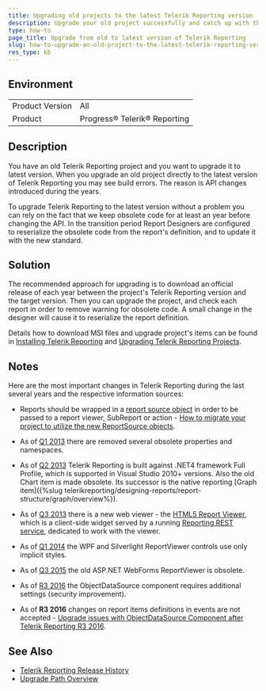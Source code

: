 ```yaml
---
title: Upgrading old projects to the latest Telerik Reporting version
description: Upgrade your old project successfully and catch up with the API changes in the later versions. This is a guide to upgrade old Telerik Reporting project to the latest version.
type: how-to
page_title: Upgrade from old to latest version of Telerik Reporting
slug: how-to-upgrade-an-old-project-to-the-latest-telerik-reporting-version
res_type: kb
---
```


## Environment
<table>
	<tbody>
		<tr>
			<td>Product Version</td>
			<td>All</td>
		</tr>
		<tr>
			<td>Product</td>
			<td>Progress® Telerik® Reporting</td>
		</tr>
	</tbody>
</table>

## Description

You have an old Telerik Reporting project and you want to upgrade it to latest version. When you upgrade an old project directly to the latest version of Telerik Reporting you may see build errors. The reason is API changes introduced during the years.

To upgrade Telerik Reporting to the latest version without a problem you can rely on the fact that we keep obsolete code for at least an year before changing the API. In the transition period Report Designers are configured to reserialize the obsolete code from the report's definition, and to update it with the new standard.

## Solution

The recommended approach for upgrading is to download an official release of each year between the project's Telerik Reporting version and the target version. Then you can upgrade the project, and check each report in order to remove warning for obsolete code. A small change in the designer will cause it to reserialize the report definition.

Details how to download MSI files and upgrade project's items can be found in [Installing Telerik Reporting](../installation) and [Upgrading Telerik Reporting Projects](../upgrade/overview).

## Notes

Here are the most important changes in Telerik Reporting during the last several years and the respective information sources: 

- Reports should be wrapped in a [report source object](../designing-reports/report-sources/overview) in order to be passed to a report viewer, SubReport or action - [How to migrate your project to utilize the new ReportSource objects](./how-to-migrate-your-project-to-utilize-the-new-reportsource-objects).

- As of [Q1 2013](https://www.telerik.com/support/whats-new/reporting/release-history/telerik-reporting-q1-2013) there are removed several obsolete properties and namespaces.

- As of [Q2 2013](https://www.telerik.com/support/whats-new/reporting/release-history/telerik-reporting-q2-2013) Telerik Reporting is built against .NET4 framework Full Profile, which is supported in Visual Studio 2010+ versions. Also the old Chart item is made obsolete. Its successor is the native reporting [Graph item]({%slug telerikreporting/designing-reports/report-structure/graph/overview%}).

- As of [Q3 2013](https://www.telerik.com/support/whats-new/reporting/release-history/telerik-reporting-q3-2013) there is a new web viewer - the [HTML5 Report Viewer](../using-reports-in-applications/display-reports-in-applications/web-application/html5-report-viewer/requirements-and-browser-support), which is a client-side widget served by a running [Reporting REST service](../using-reports-in-applications/host-the-report-engine-remotely/telerik-reporting-rest-services/overview), dedicated to work with the viewer.

- As of [Q1 2014](https://www.telerik.com/support/whats-new/reporting/release-history/telerik-reporting-q1-2014) the WPF and Silverlight ReportViewer controls use only implicit styles.

- As of [Q3 2015](https://www.telerik.com/support/whats-new/reporting/release-history/telerik-reporting-q3-2015-(version-9-2-15-930)) the old ASP.NET WebForms ReportViewer is obsolete.

- As of [R3 2016](https://www.telerik.com/support/whats-new/reporting/release-history/telerik-reporting-r3-2016-(version-10-2-16-914)) the ObjectDataSource component requires additional settings (security improvement).

- As of **R3 2016** changes on report items definitions in events are not accepted - [Upgrade issues with ObjectDataSource Component after Telerik Reporting R3 2016](./telerik-reporting-r3-2016---upgrade-issues-with-objectdatasource-component).

## See Also

* [Telerik Reporting Release History](https://www.telerik.com/support/whats-new/reporting/release-history)
* [Upgrade Path Overview](../upgrade/overview)
